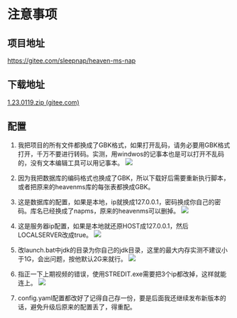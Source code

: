# 注意事项

## 项目地址

https://gitee.com/sleepnap/heaven-ms-nap

## 下载地址

[1.23.0119.zip (gitee.com)](https://gitee.com/sleepnap/heaven-ms-nap/releases/download/1.23.0119/1.23.0119.zip)

## 配置

1. 我把项目的所有文件都换成了GBK格式，如果打开乱码，请务必要用GBK格式打开，千万不要进行转码。实测，用windwos的记事本也是可以打开不乱码的，没有文本编辑工具可以用记事本。
   ![](https://gitee.com/sleepnap/heaven-ms-nap/blob/master/docs/course/pics/2023-01-19-22-30-48-image.png)

2. 因为我把数据库的编码格式也换成了GBK，所以下载好后需要重新执行脚本，或者把原来的heavenms库的每张表都换成GBK。

3. 这是数据库的配置，如果是本地，ip就换成127.0.0.1，密码换成你自己的密码。库名已经换成了napms，原来的heavenms可以删掉。
   ![](https://gitee.com/sleepnap/heaven-ms-nap/blob/master/docs/course/pics/2023-01-19-22-43-29-image.png)

4. 这是服务器ip配置，如果是本地就还原HOST成127.0.0.1，然后LOCALSERVER改成true。
   ![](https://gitee.com/sleepnap/heaven-ms-nap/blob/master/docs/course/pics/2023-01-19-22-44-10-image.png)

5. 改launch.bat中jdk的目录为你自己的jdk目录，这里的最大内存实测不建议小于1G，会出问题，按他默认2G来就行。
   ![](https://gitee.com/sleepnap/heaven-ms-nap/blob/master/docs/course/pics/2023-01-19-22-44-43-image.png)

6. 指正一下上期视频的错误，使用STREDIT.exe需要把3个ip都改掉，这样就能连上。
   ![](https://gitee.com/sleepnap/heaven-ms-nap/blob/master/docs/course/pics/2023-01-19-22-35-50-image.png)

7. config.yaml配置都改好了记得自己存一份，要是后面我还继续发布新版本的话，避免升级后原来的配置丢了，得重配。
